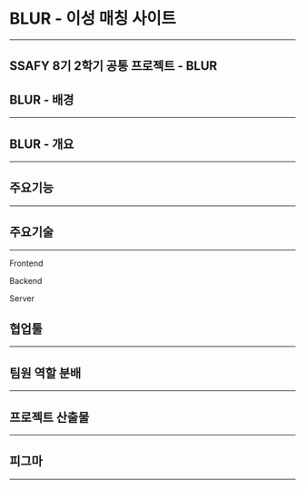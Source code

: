 # BLUR - 이성 매칭 사이트

-----

## SSAFY 8기 2학기 공통 프로젝트 - BLUR



## BLUR - 배경

--- 



## BLUR - 개요

---

## 주요기능

--- 

## 주요기술

--- 

Frontend



Backend



Server



## 협업툴

--- 

## 팀원 역할 분배

---

## 프로젝트 산출물

---

## 피그마

---


